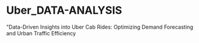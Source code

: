 # Uber_DATA-ANALYSIS
"Data-Driven Insights into Uber Cab Rides: Optimizing Demand Forecasting and Urban Traffic Efficiency
